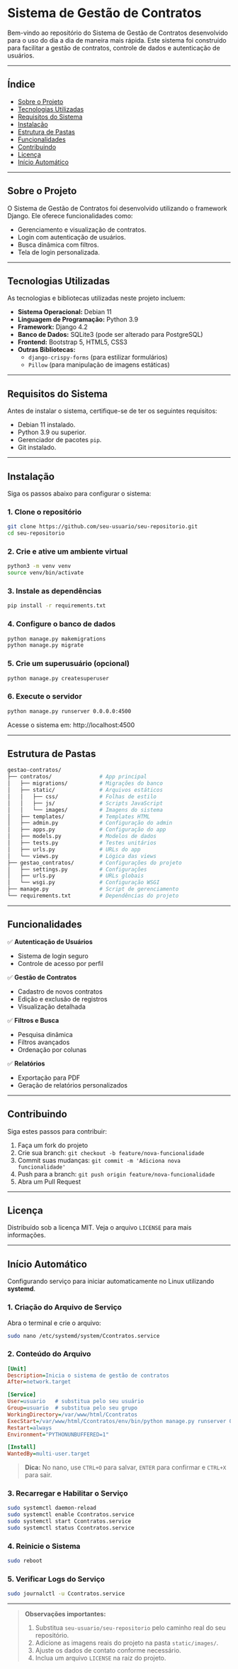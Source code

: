 # Sistema de Gestão de Contratos

Bem-vindo ao repositório do Sistema de Gestão de Contratos desenvolvido para o uso do dia a dia de maneira mais rápida. Este sistema foi construído para facilitar a gestão de contratos, controle de dados e autenticação de usuários.

---

## **Índice**
- [Sobre o Projeto](#sobre-o-projeto)
- [Tecnologias Utilizadas](#tecnologias-utilizadas)
- [Requisitos do Sistema](#requisitos-do-sistema)
- [Instalação](#instalação)
- [Estrutura de Pastas](#estrutura-de-pastas)
- [Funcionalidades](#funcionalidades)
- [Contribuindo](#contribuindo)
- [Licença](#licença)
- [Início Automático](#início-automático)

---

## **Sobre o Projeto**

O Sistema de Gestão de Contratos foi desenvolvido utilizando o framework Django. Ele oferece funcionalidades como:
- Gerenciamento e visualização de contratos.
- Login com autenticação de usuários.
- Busca dinâmica com filtros.
- Tela de login personalizada.

---

## **Tecnologias Utilizadas**

As tecnologias e bibliotecas utilizadas neste projeto incluem:
- **Sistema Operacional:** Debian 11
- **Linguagem de Programação:** Python 3.9
- **Framework:** Django 4.2
- **Banco de Dados:** SQLite3 (pode ser alterado para PostgreSQL)
- **Frontend:** Bootstrap 5, HTML5, CSS3
- **Outras Bibliotecas:**
  - `django-crispy-forms` (para estilizar formulários)
  - `Pillow` (para manipulação de imagens estáticas)

---

## **Requisitos do Sistema**

Antes de instalar o sistema, certifique-se de ter os seguintes requisitos:
- Debian 11 instalado.
- Python 3.9 ou superior.
- Gerenciador de pacotes `pip`.
- Git instalado.

---

## **Instalação**

Siga os passos abaixo para configurar o sistema:

### 1. Clone o repositório
```bash
git clone https://github.com/seu-usuario/seu-repositorio.git
cd seu-repositorio
```

### 2. Crie e ative um ambiente virtual
```bash
python3 -m venv venv
source venv/bin/activate
```

### 3. Instale as dependências
```bash
pip install -r requirements.txt
```

### 4. Configure o banco de dados
```bash
python manage.py makemigrations
python manage.py migrate
```

### 5. Crie um superusuário (opcional)
```bash
python manage.py createsuperuser
```

### 6. Execute o servidor
```bash
python manage.py runserver 0.0.0.0:4500
```
Acesse o sistema em: http://localhost:4500

---

## **Estrutura de Pastas**
```bash
gestao-contratos/
├── contratos/               # App principal
│   ├── migrations/          # Migrações do banco
│   ├── static/              # Arquivos estáticos
│   │   ├── css/             # Folhas de estilo
│   │   ├── js/              # Scripts JavaScript
│   │   └── images/          # Imagens do sistema
│   ├── templates/           # Templates HTML
│   ├── admin.py             # Configuração do admin
│   ├── apps.py              # Configuração do app
│   ├── models.py            # Modelos de dados
│   ├── tests.py             # Testes unitários
│   ├── urls.py              # URLs do app
│   └── views.py             # Lógica das views
├── gestao_contratos/        # Configurações do projeto
│   ├── settings.py          # Configurações
│   ├── urls.py              # URLs globais
│   └── wsgi.py              # Configuração WSGI
├── manage.py                # Script de gerenciamento
└── requirements.txt         # Dependências do projeto
```

---

## **Funcionalidades**

✅ **Autenticação de Usuários**  
- Sistema de login seguro  
- Controle de acesso por perfil

✅ **Gestão de Contratos**  
- Cadastro de novos contratos  
- Edição e exclusão de registros  
- Visualização detalhada

✅ **Filtros e Busca**  
- Pesquisa dinâmica  
- Filtros avançados  
- Ordenação por colunas

✅ **Relatórios**  
- Exportação para PDF  
- Geração de relatórios personalizados

---
## **Contribuindo**

Siga estes passos para contribuir:

1. Faça um fork do projeto  
2. Crie sua branch: `git checkout -b feature/nova-funcionalidade`  
3. Commit suas mudanças: `git commit -m 'Adiciona nova funcionalidade'`  
4. Push para a branch: `git push origin feature/nova-funcionalidade`  
5. Abra um Pull Request

---

## **Licença**

Distribuído sob a licença MIT. Veja o arquivo `LICENSE` para mais informações.

---

## **Início Automático**

Configurando serviço para iniciar automaticamente no Linux utilizando **systemd**.

### 1. Criação do Arquivo de Serviço

Abra o terminal e crie o arquivo:
```bash
sudo nano /etc/systemd/system/Ccontratos.service
```

### 2. Conteúdo do Arquivo

```ini
[Unit]
Description=Inicia o sistema de gestão de contratos
After=network.target

[Service]
User=usuario   # substitua pelo seu usuário
Group=usuario  # substitua pelo seu grupo
WorkingDirectory=/var/www/html/Ccontratos
ExecStart=/var/www/html/Ccontratos/env/bin/python manage.py runserver 0.0.0.0:4500
Restart=always
Environment="PYTHONUNBUFFERED=1"

[Install]
WantedBy=multi-user.target
```

> **Dica:** No nano, use `CTRL+O` para salvar, `ENTER` para confirmar e `CTRL+X` para sair.

### 3. Recarregar e Habilitar o Serviço

```bash
sudo systemctl daemon-reload
sudo systemctl enable Ccontratos.service
sudo systemctl start Ccontratos.service
sudo systemctl status Ccontratos.service
```

### 4. Reinicie o Sistema

```bash
sudo reboot
```

### 5. Verificar Logs do Serviço

```bash
sudo journalctl -u Ccontratos.service
```

---

> **Observações importantes:**
> 1. Substitua `seu-usuario/seu-repositorio` pelo caminho real do seu repositório.
> 2. Adicione as imagens reais do projeto na pasta `static/images/`.
> 3. Ajuste os dados de contato conforme necessário.
> 4. Inclua um arquivo `LICENSE` na raiz do projeto.
